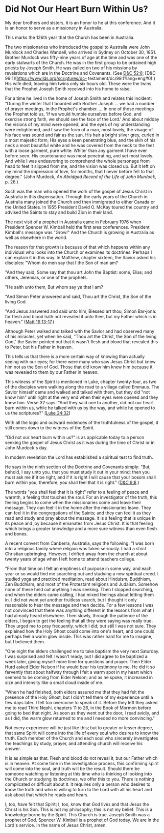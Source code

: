 # Did Not Our Heart Burn Within Us?

My dear brothers and sisters, it is an honor to he at this conference. And it
is an honor to serve as a missionary in Australia.

This marks the 126th year that the Church has been in Australia.

The two missionaries who introduced the gospel to Australia were John Murdock
and Charles Wandell, who arrived in Sydney on October 30, 1851. Brother
Murdock was fifty-nine years of age at the time and was one of the early
stalwarts of the Church. He was in the first group to be ordained high priests
by Joseph Smith. He was called on two of his missions by revelations which are
in the Doctrine and Covenants. (See [D&amp;C
52:8](https://www.lds.org/scriptures/dc-testament/dc/52.8?lang=eng#7);
[D&amp;C 99:1](https://www.lds.org/scriptures/dc-
testament/dc/99.1?lang=eng#0).) His wife died, leaving him twins only six
hours old. These were the twins that the Prophet Joseph Smith received into
his home to raise.

For a time he lived in the home of Joseph Smith and relates this incident:
"During the winter that I boarded with Brother Joseph ... we had a number of
prayer meetings, in the Prophet's chamber. ... In one of those meetings the
Prophet told us, 'If we would humble ourselves before God, and exercise strong
faith, we should see the face of the Lord.' And about midday the visions of my
mind were opened, and the eyes of my understanding were enlightened, and I saw
the form of a man, most lovely, the visage of his face was sound and fair as
the sun. His hair a bright silver grey, curled in a most majestic form; His
eyes a keen penetrating blue, and the skin of his neck a most beautiful white
and he was covered from the neck to the feet with a loose garment, pure white:
Whiter than any garment I have ever before seen. His countenance was most
penetrating, and yet most lovely. And while I was endeavoring to comprehend
the whole personage from head to feet it slipped from me, and the vision was
closed up. But it left on my mind the impression of love, for months, that I
never before felt to that degree." (John Murdock, _An Abridged Record of the
Life of John Murdock,_ p. 26.)

Such was the man who opened the work of the gospel of Jesus Christ in
Australia in this dispensation. Through the early years of the Church in
Australia many joined the Church and then immigrated to either Canada or the
United States. In 1955 President David O. McKay toured the country and advised
the Saints to stay and build Zion in their land.

The next visit of a prophet in Australia came in February 1976 when President
Spencer W. Kimball held the first area conferences. President Kimball's
message was "Grow!" And the Church is growing in Australia as well as
elsewhere in the world.

The reason for that growth is because of that which happens within any
individual who looks into the Church or examines its doctrines. Perhaps I can
explain it in this way. In Matthew, chapter sixteen, the Savior asked his
disciples: "Whom do men say that I the Son of man am?

"And they said, Some say that thou art John the Baptist: some, Elias; and
others, Jeremias, or one of the prophets.

"He saith unto them, But whom say ye that I am?

"And Simon Peter answered and said, Thou art the Christ, the Son of the living
God.

"And Jesus answered and said unto him, Blessed art thou, Simon Bar-jona: for
flesh and blood hath not revealed it unto thee, but my Father which is in
heaven." ([Matt
16:13-17](https://www.lds.org/scriptures/nt/matt/16.13-17?lang=eng#12).)

Although Peter walked and talked with the Savior and had observed many of his
miracles, yet when he said, "Thou art the Christ, the Son of the living God,"
the Savior pointed out that it wasn't flesh and blood that revealed this to
Peter, but his Father in heaven.

This tells us that there is a more certain way of knowing than actually seeing
with our eyes; for there were many who saw Jesus Christ but knew him not as
the Son of God. Those that did know him knew him because it was revealed to
them by our Father in heaven.

This witness of the Spirit is mentioned in Luke, chapter twenty-four, as two
of the disciples were walking along the road to a village called Emmaus. The
Savior himself came and walked and talked with them, but they did "not know
him" until right at the very end when their eyes were opened and they knew
him. Verse 32 says: "And they said one to another, did not our heart burn
within us, while he talked with us by the way, and while he opened to us the
scriptures?" [[Luke
24:32](https://www.lds.org/scriptures/nt/luke/24.32?lang=eng#31)]

With all the logic and outward evidences of the truthfulness of the gospel, it
still comes down to the witness of the Spirit.

"Did not our heart burn within us?" is as applicable today to a person seeking
the gospel of Jesus Christ as it was during the time of Christ or in John
Murdock's day.

In modern revelation the Lord has established a spiritual test to find truth.

He says in the ninth section of the Doctrine and Covenants simply: "But,
behold, I say unto you, that you must study it out in your mind; then you must
ask me if it be right, and if it is right I will cause that your bosom shall
burn within you; therefore, you shall feel that it is right." ([D&amp;C
9:8](https://www.lds.org/scriptures/dc-testament/dc/9.8?lang=eng#7).)

The words "you shall feel that it is right" refer to a feeling of peace and
warmth, a feeling that touches the soul. For an investigator of the truth,
this feeling begins to come when the missionaries come and leave their
message. They can feel it in the home after the missionaries leave. They can
feel it in the congregations of the Saints; and they can feel it as they read
and study and pray about the message. It is a feeling that is unique in its
peace and joy because it emanates from Jesus Christ. It is that feeling which
brings a greater knowledge and a more sure witness than even flesh and bones.

A recent convert from Canberra, Australia, says the following: "I was born
into a religious family where religion was taken seriously. I had a strict
Christian upbringing. However, I drifted away from the church at about twenty
years of age when I left home to attend teachers college.

"From that time on I felt an emptiness of purpose in some way, and each year
or so would find me searching out and studying a new spiritual creed. I
studied yoga and practiced meditation, read about Hinduism, Buddhism, Zen
Buddhism, and most of the Protestant religions and Judaism. Somehow none of
these held out anything I was seeking. Then I stopped searching, and when the
elders came calling, I had mixed feelings about letting them in. I did not
want yet another fruitless search, but I thought it only reasonable to hear
the message and then decide. For a few lessons I was not convinced that there
was anything different in the lessons from what I had already heard elsewhere.
Then slowly, through the patience of the elders, I began to get the feeling
that all they were saying was really true. They urged me to pray frequently,
which I did; but still I was not sure. They explained how the Holy Ghost could
come into one's heart, and one could perhaps feel a warm glow inside. This was
rather hard for me to imagine, but I believed them.

"One night the elders challenged me to take baptism the very next Saturday. I
was surprised and felt I wasn't ready, but I did agree to be baptized a week
later, giving myself more time for questions and prayer. Then Elder Hurd asked
Elder Nelson if he would bear his testimony to me. He did it so fervently that
about halfway through I felt a warm spot in my heart which seemed to be coming
from Elder Nelson; and as he spoke, it increased in size and intensity like a
small cloud inside of me.

"When he had finished, both elders assured me that they had felt the presence
of the Holy Ghost, but I didn't tell them of my experience until a few days
later. I felt too overcome to speak of it. Before they left they asked me to
read Third Nephi, chapters 11 to 26, in the Book of Mormon before going to bed
that night. As soon as they went out the door, I read avidly, and as I did,
the warm glow returned to me and I needed no more convincing."

Not every experience will be just like this; but to greater or lesser degree,
that same Spirit will come into the life of every soul who desires to know the
truth. Each member of the Church and each soul who sincerely investigates the
teachings by study, prayer, and attending church will receive his answer.

It is as simple as that. Flesh and blood do not reveal it, but our Father
which is in heaven. At some time in the investigation process, this confirming
spirit will come into the soul, and truth will be the result. Should there be
someone watching or listening at this time who is thinking of looking into the
Church or studying its doctrines, we offer this to you. There is nothing
complicated or difficult about it. It requires only a person who desires to
know the truth and who is willing to turn to the Lord with all his heart and
ask about that which he reads and hears.

I, too, have felt that Spirit; I, too, know that God lives and that Jesus the
Christ is his Son. This is not my philosophy; this is not my belief. This is a
knowledge borne by the Spirit. This Church is true. Joseph Smith was a prophet
of God. Spencer W. Kimball is a prophet of God today. We are in the Lord's
service. In the name of Jesus Christ, amen.

